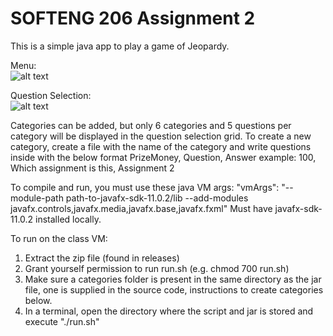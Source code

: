 # SOFTENG 206 Assignment 2

This is a simple java app to play a game of Jeopardy.

Menu:\
![alt text](https://cdn.discordapp.com/attachments/627267590862929961/768260893414785064/unknown.png "Jeopardy Menu")

Question Selection:\
![alt text](https://cdn.discordapp.com/attachments/627267590862929961/768261129658171412/unknown.png "Question Selection")

Categories can be added, but only 6 categories and 5 questions per category will be displayed in the question selection grid.
To create a new category, create a file with the name of the category and write questions inside with the below format
PrizeMoney, Question, Answer
example: 100, Which assignment is this, Assignment 2

To compile and run, you must use these java VM args: "vmArgs": "--module-path path-to-javafx-sdk-11.0.2/lib --add-modules javafx.controls,javafx.media,javafx.base,javafx.fxml"
Must have javafx-sdk-11.0.2 installed locally. 

To run on the class VM:
1. Extract the zip file (found in releases)
2. Grant yourself permission to run run.sh (e.g. chmod 700 run.sh)
3. Make sure a categories folder is present in the same directory as the jar file, one is supplied in the source code, instructions to create categories below.
4. In a terminal, open the directory where the script and jar is stored and execute "./run.sh" 







